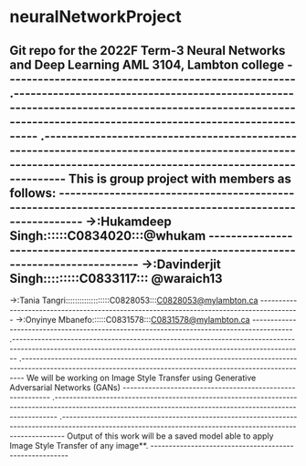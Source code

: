 # neuralNetworkProject
Git repo for the 2022F Term-3 Neural Networks and Deep Learning AML 3104, Lambton college ----------------------------------------------------
.-------------------------------------------------------------------------------------------------------------------------------------------------------------
.-------------------------------------------------------------------------------------------------------------------------------------------------------------
This is group project with members as follows: ----------------------------------------------------------------------------------------------------------
->:Hukamdeep Singh::::::C0834020:::@whukam -----------------------------------------------------------------------------------------
->:Davinderjit Singh:::::::::C0833117:::
@waraich13
 -----------------------------------------------------------------------------------------
->:Tania Tangri:::::::::::::::::::C0828053:::C0828053@mylambton.ca -----------------------------------------------------------------------------------------
->:Onyinye Mbanefo::::::C0831578:::C0831578@mylambton.ca -----------------------------------------------------------------------------------------
.-------------------------------------------------------------------------------------------------------------------------------------------------------------
.-------------------------------------------------------------------------------------------------------------------------------------------------------------
We will be working on Image Style Transfer using Generative Adversarial Networks (GANs) ----------------------------------------------------------
.-------------------------------------------------------------------------------------------------------------------------------------------------------------
.-------------------------------------------------------------------------------------------------------------------------------------------------------------
Output of this work will be a saved model able to apply Image Style Transfer of any image**. ------------------------------------------------------- 

